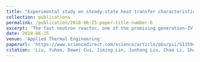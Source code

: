 ```yaml
---
title: "Experimental study on steady-state heat transfer characteristics of the Nozzle-atomized dispersed flow"
collection: publications
permalink: /publication/2018-06-25-paper-title-number-6
excerpt: 'The fast neutron reactor, one of the promising generation-IV nuclear reactors, particularly requires its coolant to have a strong capacity of transferring heat allied with a weak ability of moderating neutrons, and thus a new scheme of applying the dispersed flow as the coolant is presented in this study.'
date: 2018-06-25
venue: 'Applied Thermal Engineering'
paperurl: 'https://www.sciencedirect.com/science/article/abs/pii/S1359431117374860'
citation: 'Liu, Yuhao, Dawei Cui, Jiming Lin, Junhong Liu, Chao Li, Shanfang Huang, Zhenqin Xiong, and Huaqiang Yin. "Experimental study on steady-state heat transfer characteristics of the Nozzle-atomized dispersed flow." Applied Thermal Engineering 140 (2018): 686-695."'
---
```

